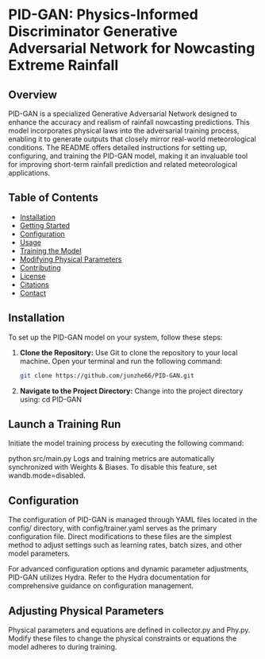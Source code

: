 # PID-GAN: Physics-Informed Discriminator Generative Adversarial Network for Nowcasting Extreme Rainfall

## Overview
PID-GAN is a specialized Generative Adversarial Network designed to enhance the accuracy and realism of rainfall nowcasting predictions. This model incorporates physical laws into the adversarial training process, enabling it to generate outputs that closely mirror real-world meteorological conditions. The README offers detailed instructions for setting up, configuring, and training the PID-GAN model, making it an invaluable tool for improving short-term rainfall prediction and related meteorological applications.

## Table of Contents
- [Installation](#installation)
- [Getting Started](#getting-started)
- [Configuration](#configuration)
- [Usage](#usage)
- [Training the Model](#training-the-model)
- [Modifying Physical Parameters](#modifying-physical-parameters)
- [Contributing](#contributing)
- [License](#license)
- [Citations](#citations)
- [Contact](#contact)

## Installation

To set up the PID-GAN model on your system, follow these steps:

1. **Clone the Repository:**
   Use Git to clone the repository to your local machine. Open your terminal and run the following command:
   ```bash
   git clone https://github.com/junzhe66/PID-GAN.git

2. **Navigate to the Project Directory:**
   Change into the project directory using:
   cd PID-GAN

   


## Launch a Training Run

Initiate the model training process by executing the following command:

python src/main.py
Logs and training metrics are automatically synchronized with Weights & Biases. To disable this feature, set wandb.mode=disabled.

## Configuration
The configuration of PID-GAN is managed through YAML files located in the config/ directory, with config/trainer.yaml serves as the primary configuration file. Direct modifications to these files are the simplest method to adjust settings such as learning rates, batch sizes, and other model parameters.

For advanced configuration options and dynamic parameter adjustments, PID-GAN utilizes Hydra. Refer to the Hydra documentation for comprehensive guidance on configuration management.


## Adjusting Physical Parameters
Physical parameters and equations are defined in collector.py and Phy.py. Modify these files to change the physical constraints or equations the model adheres to during training.
